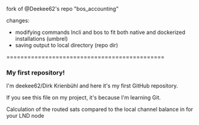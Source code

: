 fork of @Deekee62's repo "bos_accounting"

changes:
- modifying commands lncli and bos to fit both native and dockerized installations (umbrel)
- saving output to local directory (repo dir)

=============================================
### My first repository!

I'm deekee62/Dirk Krienbühl and here it's my first GitHub repository.

If you see this file on my project, it's because I'm learning Git.

Calculation of the routed sats compared to the local channel balance in for your LND node
